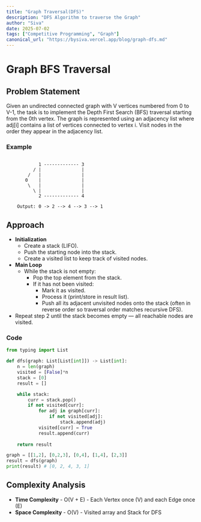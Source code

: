 ```yaml
---
title: "Graph Traversal(DFS)"
description: "DFS Algorithm to traverse the Graph"
author: "Siva"
date: 2025-07-02
tags: ["Competitive Programming", "Graph"]
canonical_url: "https://bysiva.vercel.app/blog/graph-dfs.md"
---
```


# Graph BFS Traversal
## Problem Statement
Given an undirected connected graph with V vertices numbered from 0 to V-1, the task is to implement the Depth First Search (BFS) traversal starting from the 0th vertex. The graph is represented using an adjacency list where adj[i] contains a list of vertices connected to vertex i. Visit nodes in the order they appear in the adjacency list.

### Example
```tree

            1 ------------- 3
          / |               |
        /   |               |
       0    |               |
        \   |               |
          \ |               |
            2 ------------- 4
    
    Output: 0 -> 2 --> 4 --> 3 --> 1
```

## Approach
- **Initialization**
  - Create a stack (LIFO).
  - Push the starting node into the stack.
  - Create a visited list to keep track of visited nodes.
- **Main Loop**
  - While the stack is not empty:
    - Pop the top element from the stack.
    - If it has not been visited:
      - Mark it as visited.
      - Process it (print/store in result list).
      - Push all its adjacent unvisited nodes onto the stack (often in reverse order so traversal order matches recursive DFS).
- Repeat step 2 until the stack becomes empty — all reachable nodes are visited.
  
### Code
```python
from typing import List

def dfs(graph: List[List[int]]) -> List[int]:
    n = len(graph)
    visited = [False]*n 
    stack = [0]
    result = []

    while stack:
        curr = stack.pop()
        if not visited[curr]:
            for adj in graph[curr]:
                if not visited[adj]:
                    stack.append(adj)
            visited[curr] = True
            result.append(curr)
    
    return result

graph = [[1,2], [0,2,3], [0,4], [1,4], [2,3]]
result = dfs(graph)
print(result) # [0, 2, 4, 3, 1]
```

## Complexity Analysis
- **Time Complexity** - O(V + E) - Each Vertex once (V) and each Edge once (E)
- **Space Complexity** - O(V) - Visited array and Stack for DFS